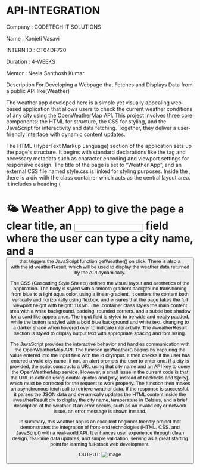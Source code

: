 # API-INTEGRATION
Company : CODETECH IT SOLUTIONS

Name : Konjeti Vasavi

INTERN ID : CT04DF720

Duration : 4-WEEKS

Mentor : Neela Santhosh Kumar

Description For Developing a Webpage that Fetches and Displays Data from a public API like(Weather)

The weather app developed here is a simple yet visually appealing web-based application that allows users to check the current weather conditions of any city using the OpenWeatherMap API. This project involves three core components: the HTML for structure, the CSS for styling, and the JavaScript for interactivity and data fetching. Together, they deliver a user-friendly interface with dynamic content updates.

The HTML (HyperText Markup Language) section of the application sets up the page's structure. It begins with standard declarations like the <!DOCTYPE html> tag and necessary metadata such as character encoding and viewport settings for responsive design. The title of the page is set to “Weather App”, and an external CSS file named style.css is linked for styling purposes. Inside the <body>, there is a div with the class container which acts as the central layout area. It includes a heading (<h1>🌤️ Weather App) to give the page a clear title, an <input> field where the user can type a city name, and a <button> that triggers the JavaScript function getWeather() on click. There is also a <div> with the id weatherResult, which will be used to display the weather data returned by the API dynamically.

The CSS (Cascading Style Sheets) defines the visual layout and aesthetics of the application. The body is styled with a smooth gradient background transitioning from blue to a light aqua color, using a linear-gradient. It centers the content both vertically and horizontally using flexbox, and ensures that the page takes the full viewport height with height: 100vh. The .container class styles the main content area with a white background, padding, rounded corners, and a subtle box shadow for a card-like appearance. The input field is styled to be wide and neatly padded, while the button is styled with a bold blue background and white text, changing to a darker shade when hovered over to indicate interactivity. The #weatherResult section is styled to display output text with appropriate spacing and font sizing.

The JavaScript provides the interactive behavior and handles communication with the OpenWeatherMap API. The function getWeather() begins by capturing the value entered into the input field with the id cityInput. It then checks if the user has entered a valid city name; if not, an alert prompts the user to enter one. If a city is provided, the script constructs a URL using that city name and an API key to query the OpenWeatherMap service. However, a small issue in the current code is that the URL is defined using double quotes and {city} instead of backticks and ${city}, which must be corrected for the request to work properly. The function then makes an asynchronous fetch call to retrieve weather data. If the response is successful, it parses the JSON data and dynamically updates the HTML content inside the #weatherResult div to display the city name, temperature in Celsius, and a brief description of the weather. If an error occurs, such as an invalid city or network issue, an error message is shown instead.

In summary, this weather app is an excellent beginner-friendly project that demonstrates the integration of front-end technologies (HTML, CSS, and JavaScript) with a real-world API. It enhances user experience through clean design, real-time data updates, and simple validation, serving as a great starting point for learning full-stack web development.

OUTPUT:
![Image](https://github.com/user-attachments/assets/b4b524d4-9a2e-417a-aacc-166798baed8a)
